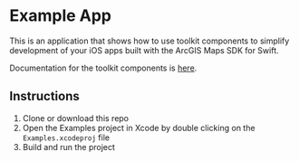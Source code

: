 # Example App

This is an application that shows how to use toolkit components to simplify development of your iOS apps built with the ArcGIS Maps SDK for Swift.

Documentation for the toolkit components is [here](../Documentation/README.md).

## Instructions

 1. Clone or download this repo
 2. Open the Examples project in Xcode by double clicking on the `Examples.xcodeproj` file
 3. Build and run the project
